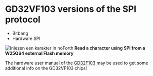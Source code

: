 # GD32VF103 versions of the SPI protocol

- Bitbang
- Hardware SPI  

![Inlezen een karakter in noForth](https://user-images.githubusercontent.com/11397265/120066830-9a2a3d00-c078-11eb-8c5e-d7b48160e945.jpg)
****Read a character using SPI from a W25Q64 external Flash memory****

The hardware user manual of the [GD32F103](http://www.gd32mcu.com/download/down/document_id/181/path_type/1)
may be used to get some additional info on the GD32VF103 chips!

